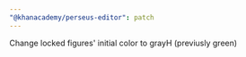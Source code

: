 ```yaml
---
"@khanacademy/perseus-editor": patch
---
```


Change locked figures' initial color to grayH (previusly green)
